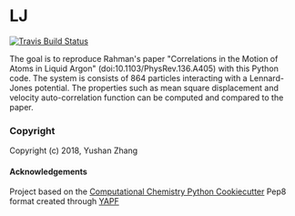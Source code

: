 LJ
==============================
[//]: # (Badges)
[![Travis Build Status](https://travis-ci.org/yushan7799/LJ.png)](https://travis-ci.org/yushan7799/LJ)

The goal is to reproduce Rahman's paper "Correlations in the Motion of Atoms in Liquid Argon" (doi:10.1103/PhysRev.136.A405) with this Python code. 
The system is consists of 864 particles interacting with a Lennard-Jones potential. The properties such as  mean square displacement and velocity auto-correlation function can be computed and compared to the paper.

### Copyright

Copyright (c) 2018, Yushan Zhang


#### Acknowledgements
 
Project based on the 
[Computational Chemistry Python Cookiecutter](https://github.com/choderalab/cookiecutter-python-comp-chem)
Pep8 format created through 
[YAPF](https://github.com/google/yapf)
